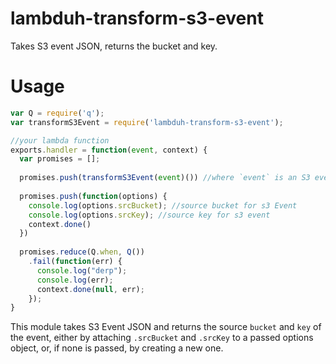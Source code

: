# lambduh-transform-s3-event
Takes S3 event JSON, returns the bucket and key.

# Usage

```javascript
var Q = require('q');
var transformS3Event = require('lambduh-transform-s3-event');

//your lambda function
exports.handler = function(event, context) {
  var promises = [];
  
  promises.push(transformS3Event(event)()) //where `event` is an S3 event
  
  promises.push(function(options) {
    console.log(options.srcBucket); //source bucket for s3 Event
    console.log(options.srcKey); //source key for s3 event
    context.done()
  })
  
  promises.reduce(Q.when, Q())
    .fail(function(err) {
      console.log("derp");
      console.log(err);
      context.done(null, err);
    });
}
```

This module takes S3 Event JSON and returns the source `bucket` and `key` of the event, either by attaching `.srcBucket` and `.srcKey` to a passed options object, or, if none is passed, by creating a new one.
